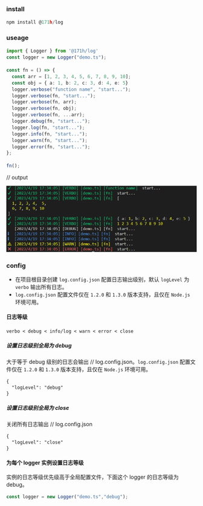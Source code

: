 ### install
```ts
npm install @171h/log
```

### useage
```ts
import { Logger } from '@171h/log'
const logger = new Logger("demo.ts");

const fn = () => {
  const arr = [1, 2, 3, 4, 5, 6, 7, 8, 9, 10];
  const obj = { a: 1, b: 2, c: 3, d: 4, e: 5}
  logger.verbose("function name", "start...");
  logger.verbose(fn, "start...");
  logger.verbose(fn, arr);
  logger.verbose(fn, obj);
  logger.verbose(fn, ...arr);
  logger.debug(fn, "start...");
  logger.log(fn, "start...");
  logger.info(fn, "start...");
  logger.warn(fn, "start...");
  logger.error(fn, "start...");
};

fn();
```
// output

![](./assets/Snipaste_2023-04-19_17-32-40.png)


### config
- 在项目根目录创建 `log.config.json` 配置日志输出级别，默认 `logLevel` 为 `verbo` 输出所有日志。
- `log.config.json` 配置文件仅在 `1.2.0` 和 `1.3.0` 版本支持，且仅在 `Node.js` 环境可用。

#### 日志等级
`verbo < debug < info/log < warn < error < close`

##### 设置日志级别全局为 debug
大于等于 debug 级别的日志会输出
// log.config.json。`log.config.json` 配置文件仅在 `1.2.0` 和 `1.3.0` 版本支持，且仅在 `Node.js` 环境可用。
```
{
  "logLevel": "debug"
}
```

##### 设置日志级别全局为 close
关闭所有日志输出
// log.config.json
```
{
  "logLevel": "close"
}
```

#### 为每个 logger 实例设置日志等级
实例的日志等级优先级高于全局配置文件，下面这个 logger 的日志等级为 debug。
```ts
const logger = new Logger("demo.ts","debug");
```
